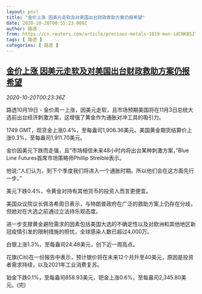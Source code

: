 ```yaml
---
layout: post
title: "金价上涨 因美元走软及对美国出台财政救助方案仍报希望"
date: 2020-10-20T00:55:23.000Z
author: 路透
from: https://cn.reuters.com/article/precious-metals-1019-mon-idCNKBS275016
tags: [ 路透 ]
categories: [ 路透 ]
---
```

<!--1603155323000-->
[金价上涨 因美元走软及对美国出台财政救助方案仍报希望](https://cn.reuters.com/article/precious-metals-1019-mon-idCNKBS275016)
------

<div>
<div><i>2020-10-20T00:23:36Z</i></div><p>路透10月19日 - 金价周一上涨，因美元走软，且市场预期美国将在11月3日总统大选前出台经济刺激方案，这增强了黄金作为通胀对冲工具的吸引力。</p><p>1749 GMT，现货金上涨0.4%，至每盎司1,906.36美元。美国黄金期货结算价上涨0.3%，至每盎司1,911.70美元。</p><p>金价因美元下跌而走强，且“市场相信未来48小时内将出台某种刺激方案，”Blue Line Futures首席市场策略师Phillip Streible表示。</p><p>他说:“人们认为，到下个季度我们将进入一个通胀时期。所以他们会在这方面先行一步。”</p><p>美元下跌0.4%，令黄金对持有其他货币的投资人而言更便宜。</p><p>美国众议院议长佩洛希周日表示，与特朗普政府在广泛的救助方案上仍存在分歧，但她对在大选之前通过立法持乐观态度。</p><p>进一步支撑黄金避险需求的因素包括美国大选的不确定性以及对欧洲和其他地区新冠疫情引发的限制措施的担忧，全球感染人数已超过4,000万。</p><p>白银上涨1.3%，至每盎司24.48美元，创下近一周高点。</p><p>花旗(Citi)在一份报告中表示，预计银价将在未来12个月升至40美元，原因是投资者需求持续，以及2021年工业消费复苏。</p><p>铂金下跌0.1%，至每盎司858.93美元，钯金上涨0.6%，至每盎司2,345.80美元。(完)</p>
</div>
